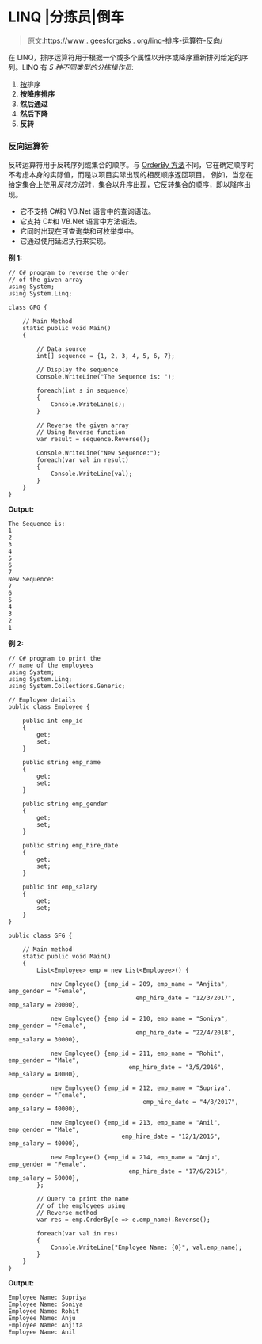 # LINQ |分拣员|倒车

> 原文:[https://www . geesforgeks . org/linq-排序-运算符-反向/](https://www.geeksforgeeks.org/linq-sorting-operator-reverse/)

在 LINQ，排序运算符用于根据一个或多个属性以升序或降序重新排列给定的序列。LINQ 有 *5 种不同类型的分拣操作员*:

1.  [按](https://www.geeksforgeeks.org/linq-sorting-operator-orderby/)排序
2.  **按降序排序**
3.  **然后通过**
4.  **然后下降**
5.  **反转**

### 反向运算符

反转运算符用于反转序列或集合的顺序。与 [OrderBy 方法](https://www.geeksforgeeks.org/linq-sorting-operator-orderby/)不同，它在确定顺序时不考虑本身的实际值，而是以项目实际出现的相反顺序返回项目。
例如，当您在给定集合上使用*反转方法*时，集合以升序出现，它反转集合的顺序，即以降序出现。

*   它不支持 C#和 VB.Net 语言中的查询语法。
*   它支持 C#和 VB.Net 语言中方法语法。
*   它同时出现在可查询类和可枚举类中。
*   它通过使用延迟执行来实现。

**例 1:**

```
// C# program to reverse the order
// of the given array
using System;
using System.Linq;

class GFG {

    // Main Method
    static public void Main()
    {

        // Data source
        int[] sequence = {1, 2, 3, 4, 5, 6, 7};

        // Display the sequence
        Console.WriteLine("The Sequence is: ");

        foreach(int s in sequence)
        {
            Console.WriteLine(s);
        }

        // Reverse the given array
        // Using Reverse function
        var result = sequence.Reverse();

        Console.WriteLine("New Sequence:");
        foreach(var val in result)
        {
            Console.WriteLine(val);
        }
    }
}
```

**Output:**

```
The Sequence is: 
1
2
3
4
5
6
7
New Sequence:
7
6
5
4
3
2
1

```

**例 2:**

```
// C# program to print the 
// name of the employees
using System;
using System.Linq;
using System.Collections.Generic;

// Employee details
public class Employee {

    public int emp_id
    {
        get;
        set;
    }

    public string emp_name
    {
        get;
        set;
    }

    public string emp_gender
    {
        get;
        set;
    }

    public string emp_hire_date
    {
        get;
        set;
    }

    public int emp_salary
    {
        get;
        set;
    }
}

public class GFG {

    // Main method
    static public void Main()
    {
        List<Employee> emp = new List<Employee>() {

            new Employee() {emp_id = 209, emp_name = "Anjita", emp_gender = "Female",
                                    emp_hire_date = "12/3/2017", emp_salary = 20000},

            new Employee() {emp_id = 210, emp_name = "Soniya", emp_gender = "Female",
                                    emp_hire_date = "22/4/2018", emp_salary = 30000},

            new Employee() {emp_id = 211, emp_name = "Rohit", emp_gender = "Male",
                                  emp_hire_date = "3/5/2016", emp_salary = 40000},

            new Employee() {emp_id = 212, emp_name = "Supriya", emp_gender = "Female",
                                      emp_hire_date = "4/8/2017", emp_salary = 40000},

            new Employee() {emp_id = 213, emp_name = "Anil", emp_gender = "Male",
                                emp_hire_date = "12/1/2016", emp_salary = 40000},

            new Employee() {emp_id = 214, emp_name = "Anju", emp_gender = "Female",
                                  emp_hire_date = "17/6/2015", emp_salary = 50000},
        };

        // Query to print the name 
        // of the employees using
        // Reverse method
        var res = emp.OrderBy(e => e.emp_name).Reverse();

        foreach(var val in res)
        {
            Console.WriteLine("Employee Name: {0}", val.emp_name);
        }
    }
}
```

**Output:**

```
Employee Name: Supriya
Employee Name: Soniya
Employee Name: Rohit
Employee Name: Anju
Employee Name: Anjita
Employee Name: Anil

```